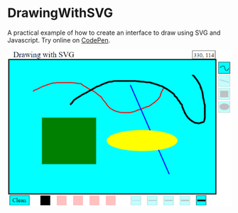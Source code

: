 # DrawingWithSVG
A practical example of how to create an interface to draw using SVG and Javascript. Try online on [CodePen](https://codepen.io/kazluBR/full/MWjJaYo).

![alt text](https://github.com/kazluBR/DrawingWithSVG/blob/master/sample.png)
